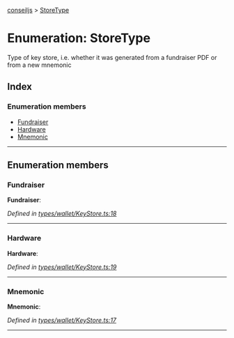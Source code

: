 [conseiljs](../README.md) > [StoreType](../enums/storetype.md)

# Enumeration: StoreType

Type of key store, i.e. whether it was generated from a fundraiser PDF or from a new mnemonic

## Index

### Enumeration members

* [Fundraiser](storetype.md#fundraiser)
* [Hardware](storetype.md#hardware)
* [Mnemonic](storetype.md#mnemonic)

---

## Enumeration members

<a id="fundraiser"></a>

###  Fundraiser

**Fundraiser**: 

*Defined in [types/wallet/KeyStore.ts:18](https://github.com/Cryptonomic/ConseilJS/blob/688e74f/src/types/wallet/KeyStore.ts#L18)*

___
<a id="hardware"></a>

###  Hardware

**Hardware**: 

*Defined in [types/wallet/KeyStore.ts:19](https://github.com/Cryptonomic/ConseilJS/blob/688e74f/src/types/wallet/KeyStore.ts#L19)*

___
<a id="mnemonic"></a>

###  Mnemonic

**Mnemonic**: 

*Defined in [types/wallet/KeyStore.ts:17](https://github.com/Cryptonomic/ConseilJS/blob/688e74f/src/types/wallet/KeyStore.ts#L17)*

___

